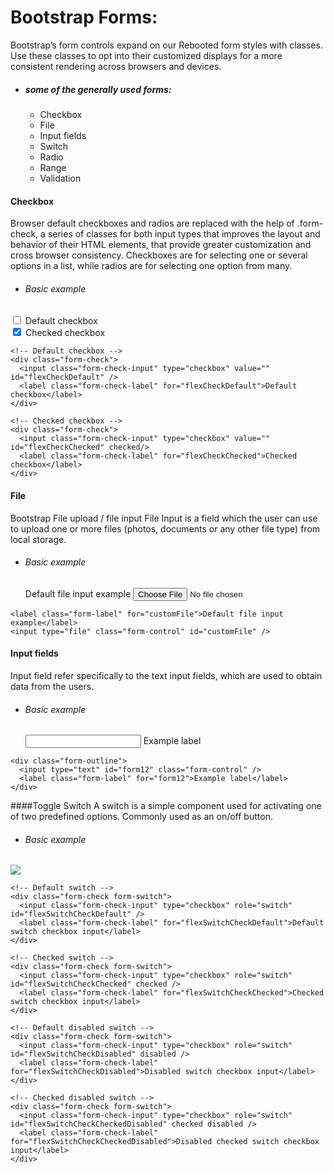 # Bootstrap Forms:
Bootstrap’s form controls expand on our Rebooted form styles with classes. Use these classes to opt into their customized displays for a more consistent rendering across browsers and devices.

* <h5>some of the generally used forms:</h5>

    * Checkbox    
    * File
    * Input fields
    * Switch
    * Radio
    * Range
    * Validation

#### Checkbox
 Browser default checkboxes and radios are replaced with the help of .form-check, a series of classes for both input types that improves the layout and behavior of their HTML elements, that provide greater customization and cross browser consistency. Checkboxes are for selecting one or several options in a list, while radios are for selecting one option from many.
   * <h6> Basic example </h6>
   <!-- Default checkbox -->
<div class="form-check">
  <input class="form-check-input" type="checkbox" value="" id="flexCheckDefault" />
  <label class="form-check-label" for="flexCheckDefault">Default checkbox</label>
</div>

<!-- Checked checkbox -->
<div class="form-check">
  <input class="form-check-input" type="checkbox" value="" id="flexCheckChecked" checked/>
  <label class="form-check-label" for="flexCheckChecked">Checked checkbox</label>
</div>

``` 
<!-- Default checkbox -->
<div class="form-check">
  <input class="form-check-input" type="checkbox" value="" id="flexCheckDefault" />
  <label class="form-check-label" for="flexCheckDefault">Default checkbox</label>
</div>

<!-- Checked checkbox -->
<div class="form-check">
  <input class="form-check-input" type="checkbox" value="" id="flexCheckChecked" checked/>
  <label class="form-check-label" for="flexCheckChecked">Checked checkbox</label>
</div>
```

#### File
Bootstrap File upload / file input
File Input is a field which the user can use to upload one or more files (photos, documents or any other file type) from local storage.
* <h6> Basic example </h6>
  <label class="form-label" for="customFile">Default file input example</label>
  <input type="file" class="form-control" id="customFile" />

```
<label class="form-label" for="customFile">Default file input example</label>
<input type="file" class="form-control" id="customFile" />
```

#### Input fields 
Input field refer specifically to the text input fields, which are used to obtain data from the users.
* <h6> Basic example </h6>
  <div class="form-outline">
  <input type="text" id="form12" class="form-control" />
  <label class="form-label" for="form12">Example label</label>
</div>

```
<div class="form-outline">
  <input type="text" id="form12" class="form-control" />
  <label class="form-label" for="form12">Example label</label>
</div>
```

####Toggle Switch
A switch is a simple component used for activating one of two predefined options. Commonly used as an on/off button.

* <h6> Basic example </h6>
 <img src = "https://github.com/vickyrules/userContents/blob/main/ss.png" />

```
<!-- Default switch -->
<div class="form-check form-switch">
  <input class="form-check-input" type="checkbox" role="switch" id="flexSwitchCheckDefault" />
  <label class="form-check-label" for="flexSwitchCheckDefault">Default switch checkbox input</label>
</div>

<!-- Checked switch -->
<div class="form-check form-switch">
  <input class="form-check-input" type="checkbox" role="switch" id="flexSwitchCheckChecked" checked />
  <label class="form-check-label" for="flexSwitchCheckChecked">Checked switch checkbox input</label>
</div>

<!-- Default disabled switch -->
<div class="form-check form-switch">
  <input class="form-check-input" type="checkbox" role="switch" id="flexSwitchCheckDisabled" disabled />
  <label class="form-check-label" for="flexSwitchCheckDisabled">Disabled switch checkbox input</label>
</div>

<!-- Checked disabled switch -->
<div class="form-check form-switch">
  <input class="form-check-input" type="checkbox" role="switch" id="flexSwitchCheckCheckedDisabled" checked disabled />
  <label class="form-check-label" for="flexSwitchCheckCheckedDisabled">Disabled checked switch checkbox input</label>
</div>
```







  